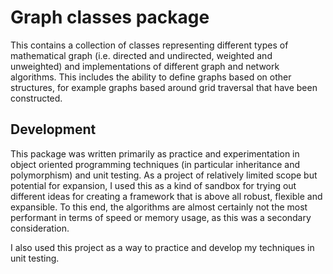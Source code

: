 <h1>Graph classes package</h1>

This contains a collection of classes representing different types of mathematical graph (i.e. directed and undirected, weighted and unweighted) and implementations of different
graph and network algorithms. This includes the ability to define graphs based on other structures, for example graphs based around grid traversal that have been constructed.

<h2>Development</h2>

This package was written primarily as practice and experimentation in object oriented programming techniques (in particular inheritance and polymorphism) and unit testing.
As a project of relatively limited scope but potential for expansion, I used this as a kind of sandbox for trying out different ideas for creating a framework that is above
all robust, flexible and expansible. To this end, the algorithms are almost certainly not the most performant in terms of speed or memory usage, as this was a secondary
consideration.

I also used this project as a way to practice and develop my techniques in unit testing.
